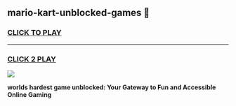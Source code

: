 
## mario-kart-unblocked-games 👋
<h3>
<a href="https://premium.freeplayer.one?title=mario-kart-unblocked-games&ref=14F">CLICK TO PLAY</a></h3>
<hr>

<h3>
<a href="https://premium.freeplayer.one?title=mario-kart-unblocked-games&ref=14F">CLICK 2 PLAY</a>
  
</h3>

<a href="https://premium.freeplayer.one?title=mario-kart-unblocked-games&ref=12F/"><img src="https://clearcache.store/games.png"></a>


**worlds hardest game unblocked: Your Gateway to Fun and Accessible Online Gaming**

